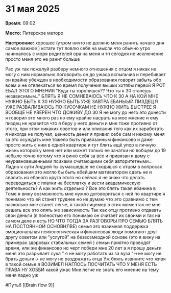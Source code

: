 # 31 мая 2025

**Время:**  09:02

**Место:**  Питерское меторо

**Настроение:**  хорошее (утром ничто не должно меня ранить начало дня самое важное ) кстати тут ловлю себя на мысли что обычно утро начиналось с моря родителей ора на меня и тп сегодня не исключение просто меня это не ранит больше 

Рас уж так пожалуй разберу немного отношения с отцом я никак не могу с ним нормально поговорить он до ужаса вспыльчив и перебивает он крайне убежден в необходимости образования говорит забыть обо всем и не отвлекаться во время получения вышки хотябы первой
Я РОТ ЕБАЛ ЭТОГО МНЕНИЯ "Куда ты торопишся?? Что ты к 30 станешь независимым.."
БЛЯТЬ Я НЕ СОМНЕВАЮСЬ ЧТО К 30 А НА КОЙ МНЕ НУЖНО БЫТЬ К 30 НУЖНО БЫТЬ УЖЕ ЗАВТРА ЕБАНЫЫЙ ПИЗДЕЦ Я УЖЕ РАЗВАЛИВАЮСЬ ПО КУСОЧКАМ НЕ НУЖНО ЖИТЬ БЫСТРЕЕ Я ВООБЩЕ НЕ УВЕРЕН ЧТО ДОЖИВУ ДО 30 
Я не могу до него это донести я говорил это много раз но ему крайне насрать на мое мнение и ему пиздец не нравится что я беру у него деньги и мне тоже противно от этого, при этом никаких советов и или описания того как их заработать я никогда не получал, ценность денег я привил себе сам и некому меня за это осуждать мне тяжело быть привязанным финансово и даже просто жить с ним в одной квартире и тут блять ещё упор в личную жизнь которой у меня нет или может только ее зачатки но вобщем до 19 небыло точно потому что я виню себя за все и привязан к дому с неуравновешенными психами считающими себя авторитетными... 
Ладно к сути Андрей ты сумасшедше не сходишся с отцом в вопросах образования это могло бы быть ебейшим мативатором сдать не и свалить из ебаного круга этого но сейчас я не знаю что делать переводиться с платки на бесплатку и вести академическую деятельность? А как жить отдельно ? Все это блять такая ебанина в Томе я вижу возможность мне нужно договориться с ней по квартире я понимаю что ей станет труднее но не думаю что это сравнимо с тем насколько мне станет легче, я такой лицемер в этих моментах не мне решать все это опять же зависимость 
Так как отцу противно отдавать свои деньги (я полностью его понимаю он считает их своими и так на самом деле и есть НО ЧТО ТОГДА ЗА РАЗГОВОРЫ ПРО СЕМЬЮ БЛЯТЬ НА ПОСТОЯННОЙ ОСНОВНЛВЕ) семья это взаимная поддержка эмоциональная психологическая и финансовая люди помогают друг другу советом или "услугой" на безвозмездной основе (это я вижу на примерах здоровых стабильных семей ) семьи приятно проводят время, или же финансово но черт побери мне 20 лет а я прошу деньги меня это разрывает сука
" я не могу работать из за вуза "->не могу не брать деньги-> не могу не раздражать отца 
Уж блять извините что живя в такой семье я ВОЗИМЕЛ НАГЛОСЬ ПОСЧИТАТЬ ЧТО У МЕНЯ ЕСТЬ ПРАВА НУ ХОББИ какой ужас 
Мне легче не знать его мнение на тему меня ладно уж 


#Путьб [[Brain flow 9]]